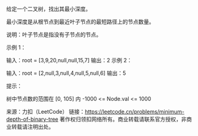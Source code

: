 给定一个二叉树，找出其最小深度。

最小深度是从根节点到最近叶子节点的最短路径上的节点数量。

说明：叶子节点是指没有子节点的节点。



示例 1：

输入：root = [3,9,20,null,null,15,7]
输出：2
示例 2：

输入：root = [2,null,3,null,4,null,5,null,6]
输出：5



提示：

树中节点数的范围在 [0, 105] 内
-1000 <= Node.val <= 1000

来源：力扣（LeetCode）
链接：https://leetcode.cn/problems/minimum-depth-of-binary-tree
著作权归领扣网络所有。商业转载请联系官方授权，非商业转载请注明出处。
